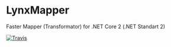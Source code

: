 # LynxMapper
Faster Mapper (Transformator) for .NET Core 2 (.NET Standart 2)

[![Travis](https://img.shields.io/travis/gromanev/LynxMapper.svg)](https://travis-ci.org/gromanev/LynxMapper)

